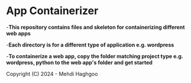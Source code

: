 # App Containerizer

-**This repository contains files and skeleton for containerizing different web apps**

-**Each directory is for a different type of application e.g. wordpress**

-**To containerize a web app, copy the folder matching project type e.g. wordpress, python to the web app's folder and get started**


Copyright (C) 2024 - Mehdi Haghgoo

